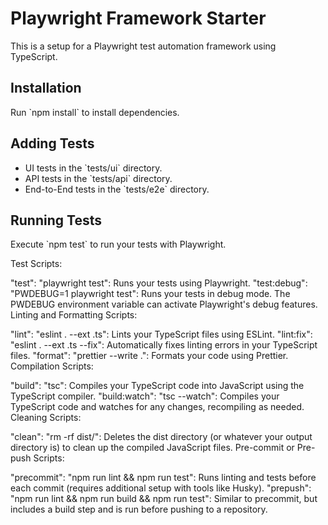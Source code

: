 
# Playwright Framework Starter

This is a setup for a Playwright test automation framework using TypeScript.

## Installation

Run \`npm install\` to install dependencies.

## Adding Tests

- UI tests in the \`tests/ui\` directory.
- API tests in the \`tests/api\` directory.
- End-to-End tests in the \`tests/e2e\` directory.

## Running Tests

Execute \`npm test\` to run your tests with Playwright.

Test Scripts:

"test": "playwright test": Runs your tests using Playwright.
"test:debug": "PWDEBUG=1 playwright test": Runs your tests in debug mode. The PWDEBUG environment variable can activate Playwright's debug features.
Linting and Formatting Scripts:

"lint": "eslint . --ext .ts": Lints your TypeScript files using ESLint.
"lint:fix": "eslint . --ext .ts --fix": Automatically fixes linting errors in your TypeScript files.
"format": "prettier --write .": Formats your code using Prettier.
Compilation Scripts:

"build": "tsc": Compiles your TypeScript code into JavaScript using the TypeScript compiler.
"build:watch": "tsc --watch": Compiles your TypeScript code and watches for any changes, recompiling as needed.
Cleaning Scripts:

"clean": "rm -rf dist/": Deletes the dist directory (or whatever your output directory is) to clean up the compiled JavaScript files.
Pre-commit or Pre-push Scripts:

"precommit": "npm run lint && npm run test": Runs linting and tests before each commit (requires additional setup with tools like Husky).
"prepush": "npm run lint && npm run build && npm run test": Similar to precommit, but includes a build step and is run before pushing to a repository.

